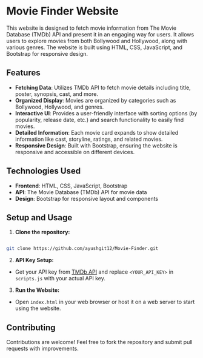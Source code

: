 # Movie Finder Website

This website is designed to fetch movie information from The Movie Database (TMDb) API and present it in an engaging way for users. It allows users to explore movies from both Bollywood and Hollywood, along with various genres. The website is built using HTML, CSS, JavaScript, and Bootstrap for responsive design.

## Features

- **Fetching Data**: Utilizes TMDb API to fetch movie details including title, poster, synopsis, cast, and more.
- **Organized Display**: Movies are organized by categories such as Bollywood, Hollywood, and genres.
- **Interactive UI**: Provides a user-friendly interface with sorting options (by popularity, release date, etc.) and search functionality to easily find movies.
- **Detailed Information**: Each movie card expands to show detailed information like cast, storyline, ratings, and related movies.
- **Responsive Design**: Built with Bootstrap, ensuring the website is responsive and accessible on different devices.

## Technologies Used

- **Frontend**: HTML, CSS, JavaScript, Bootstrap
- **API**: The Movie Database (TMDb) API for movie data
- **Design**: Bootstrap for responsive layout and components

## Setup and Usage

1. **Clone the repository:**
```bash

git clone https://github.com/ayushgit12/Movie-Finder.git
```

2. **API Key Setup:**
- Get your API key from [TMDb API](https://www.themoviedb.org/documentation/api) and replace `<YOUR_API_KEY>` in `scripts.js` with your actual API key.


3. **Run the Website:**
- Open `index.html` in your web browser or host it on a web server to start using the website.

## Contributing

Contributions are welcome! Feel free to fork the repository and submit pull requests with improvements.


